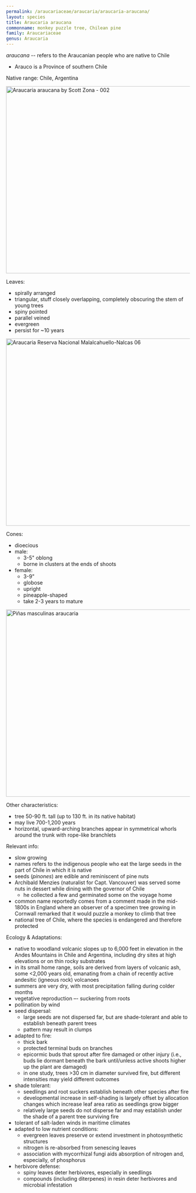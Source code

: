 ```yaml
---
permalink: /araucariaceae/araucaria/araucaria-araucana/
layout: species
title: Araucaria araucana
commonname: monkey puzzle tree, Chilean pine
family: Araucariaceae
genus: Araucaria
---
```


*araucana* -- refers to the Araucanian people who are native to Chile
  - Arauco is a Province of southern Chile

Native range: Chile, Argentina

<a title="scott.zona / CC BY (https://creativecommons.org/licenses/by/2.0)" href="https://commons.wikimedia.org/wiki/File:Araucaria_araucana_by_Scott_Zona_-_002.jpg"><img width="512" alt="Araucaria araucana by Scott Zona - 002" src="https://upload.wikimedia.org/wikipedia/commons/thumb/1/1e/Araucaria_araucana_by_Scott_Zona_-_002.jpg/512px-Araucaria_araucana_by_Scott_Zona_-_002.jpg"></a>

Leaves:
  - spirally arranged
  - triangular, stuff closely overlapping, completely obscuring the stem of young trees
  - spiny pointed
  - parallel veined
  - evergreen
  - persist for ~10 years

<a title="Natalia Reyes Escobar / CC BY-SA (https://creativecommons.org/licenses/by-sa/4.0)" href="https://commons.wikimedia.org/wiki/File:Araucaria_Reserva_Nacional_Malalcahuello-Nalcas_06.jpg"><img width="512" alt="Araucaria Reserva Nacional Malalcahuello-Nalcas 06" src="https://upload.wikimedia.org/wikipedia/commons/thumb/6/62/Araucaria_Reserva_Nacional_Malalcahuello-Nalcas_06.jpg/512px-Araucaria_Reserva_Nacional_Malalcahuello-Nalcas_06.jpg"></a>

Cones:
  - dioecious
  - male:
    - 3-5" oblong
    - borne in clusters at the ends of shoots
  - female:
    - 3-9"
    - globose
    - upright
    - pineapple-shaped
    - take 2-3 years to mature

<a title="Fugi-bis / CC BY-SA (https://creativecommons.org/licenses/by-sa/3.0)" href="https://commons.wikimedia.org/wiki/File:Pi%C3%B1as_masculinas_araucaria.JPG"><img width="512" alt="Piñas masculinas araucaria" src="https://upload.wikimedia.org/wikipedia/commons/thumb/2/29/Pi%C3%B1as_masculinas_araucaria.JPG/512px-Pi%C3%B1as_masculinas_araucaria.JPG"></a>

Other characteristics:
  - tree 50-90 ft. tall (up to 130 ft. in its native habitat)
  - may live 700-1,200 years
  - horizontal, upward-arching branches appear in symmetrical whorls around the trunk with rope-like branchlets

Relevant info:
  - slow growing
  - names refers to the indigenous people who eat the large seeds in the part of Chile in which it is native
  - seeds (*pinones*) are edible and reminiscent of pine nuts
  - Archibald Menzies (naturalist for Capt. Vancouver) was served some nuts in dessert while dining with the governor of Chile
    - he collected a few and germinated some on the voyage home
  - common name reportedly comes from a comment made in the mid-1800s in England where an observer of a specimen tree growing in Cornwall remarked that it would puzzle a monkey to climb that tree
  - national tree of Chile, where the species is endangered and therefore protected

Ecology & Adaptations:
  - native to woodland volcanic slopes up to 6,000 feet in elevation in the Andes Mountains in Chile and Argentina, including dry sites at high elevations or on thin rocky substrates
  - in its small home range, soils are derived from layers of volcanic ash, some <2,000 years old, emanating from a chain of recently active andesitic (igneous rock) volcanoes
  - summers are very dry, with most precipitation falling during colder months
  - vegetative reproduction –- suckering from roots
  - pollination by wind
  - seed dispersal:
    - large seeds are not dispersed far, but are shade-tolerant and able to establish beneath parent trees
    - pattern may result in clumps
  - adapted to fire:
    - thick bark
    - protected terminal buds on branches
    - epicormic buds that sprout after fire damaged or other injury (i.e., buds lie dormant beneath the bark until/unless active shoots higher up the plant are damaged)
    - in one study, trees >30 cm in diameter survived fire, but different intensities may yield different outcomes
  - shade tolerant:
    - seedlings and root suckers establish beneath other species after fire
    - developmental increase in self-shading is largely offset by allocation changes which increase leaf area ratio as seedlings grow bigger
    - relatively large seeds do not disperse far and may establish under the shade of a parent tree surviving fire
  - tolerant of salt-laden winds in maritime climates
  - adapted to low nutrient conditions:
    - evergreen leaves preserve or extend investment in photosynthetic structures
    - nitrogen is re-absorbed from senescing leaves
    - association with mycorrhizal fungi aids absorption of nitrogen and, especially, of phosphorus
  - herbivore defense:
    - spiny leaves deter herbivores, especially in seedlings
    - compounds (including diterpenes) in resin deter herbivores and microbial infestation
